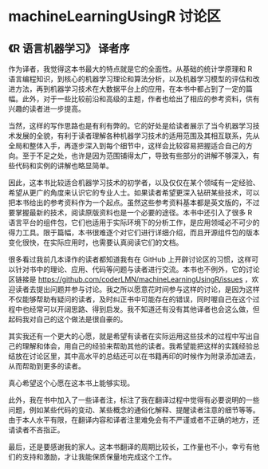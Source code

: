 # machineLearningUsingR  讨论区

## 《R 语言机器学习》 译者序

作为译者，我觉得这本书最大的特点就是它的全面性。从基础的统计学原理和 R 语言编程知识，到核心的机器学习理论和算法分析，以及机器学习模型的评估和改进方法，再到机器学习技术在大数据平台上的应用，在本书中都占到了一定的篇幅。此外，对于一些比较前沿和高级的主题，作者也给出了相应的参考资料，供有兴趣的读者进一步提高。

当然，这样的写作思路也是有利有弊的。它的好处是给读者展示了当今机器学习技术发展的全貌，有利于读者理解各种机器学习技术的适用范围及其相互联系，先从全局和整体入手，再逐步深入到每个细节中，这样会比较容易把握适合自己的方向。至于不足之处，也许是因为范围铺得太广，导致有些部分的讲解不够深入，有些代码和实例的讲解也略显简单。

因此，这本书比较适合机器学习技术的初学者，以及仅仅在某个领域有一定经验、希望从更广的角度来认识它的专业人士。如果读者希望更深入钻研某些技术，可以把本书给出的参考资料作为一个起点。虽然这些参考资料基本都是英文版的，不过要掌握最新的技术，阅读原版资料也是一个必要的途径。本书中还引入了很多 R 语言平台的组件包，它们也适用于实际环境下的分析工作，是应用领域必不可少的得力工具。限于篇幅，本书很难逐个对它们进行详细介绍，而且开源组件包的版本变化很快，在实际应用时，也需要认真阅读它们的文档。

很多看过我前几本译作的读者都知道我有在 GitHub 上开辟讨论区的习惯，这样可以针对书中的理论、应用、代码等问题与读者进行交流。本书也不例外，它的讨论区链接是 https://github.com/coderLMN/machineLearningUsingR/issues ，欢迎读者去提出问题并参与讨论。我之所以愿意花时间参与这样的讨论，是因为这样不仅能够帮助有疑问的读者，及时纠正书中可能存在的错误，同时喔自己在这个过程中也经常可以开阔思路、得到启发。我不知道还有没有其他译者也会这么做，但起码我对自己的这个做法是很自豪的。

其实我还有一个更大的心愿，就是希望有读者在实际运用这些技术的过程中写出自己的理解和体会，用自己的经验来帮助其他的读者。我希望能把这样的实践经验总结放在讨论区里，其中高水平的总结还可以在书籍再印的时候作为附录添加进去，从而帮助到更多的读者。

真心希望这个心愿在这本书上能够实现。

此外，我在书中加入了一些译者注，标注了我在翻译过程中觉得有必要说明的一些问题，例如某些代码的变动、某些概念的通俗化解释、提醒读者注意的细节等等。由于本人水平有限，在翻译内容和译者注里难免会有不严谨或者不正确的地方，还请读者不吝指正。

最后，还是要感谢我的家人。这本书翻译的周期比较长，工作量也不小，幸亏有他们的支持和激励，才让我能保质保量地完成这个工作。
